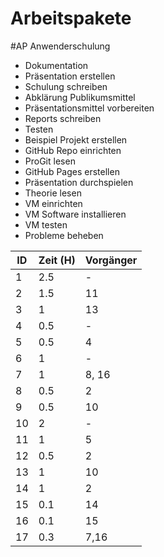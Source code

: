 Arbeitspakete
=========

#AP Anwenderschulung

- Dokumentation
- Präsentation erstellen
- Schulung schreiben
- Abklärung Publikumsmittel
- Präsentationsmittel vorbereiten
- Reports schreiben
- Testen
- Beispiel Projekt erstellen
- GitHub Repo einrichten
- ProGit lesen
- GitHub Pages erstellen
- Präsentation durchspielen
- Theorie lesen
- VM einrichten
- VM Software installieren
- VM testen
- Probleme beheben

|ID  |Zeit (H) |Vorgänger  |
| -- | ------- | --------- |
|1   |2.5      |-          |
|2   |1.5      |11         |
|3   |1        |13         |
|4   |0.5      |-          |
|5   |0.5      |4          |
|6   |1        |-          |
|7   |1        |8, 16      |
|8   |0.5      |2          |
|9   |0.5      |10         |
|10  |2        |-          |
|11  |1        |5          |
|12  |0.5      |2          |  
|13  |1        |10         |
|14  |1        |2          |
|15  |0.1      |14         |
|16  |0.1      |15         |
|17  |0.3      |7,16       |